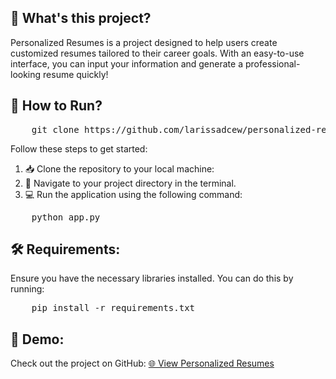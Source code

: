 <h2>📝 What's this project?</h2>
<p>
    Personalized Resumes is a project designed to help users create customized resumes tailored to their career goals. 
    With an easy-to-use interface, you can input your information and generate a professional-looking resume quickly!
</p>

<h2>🚀 How to Run?</h2>
<pre>
    git clone https://github.com/larissadcew/personalized-resumes
</pre>
<p>
    Follow these steps to get started:
</p>
<ol>
    <li>📥 Clone the repository to your local machine:</li>
    <li>📂 Navigate to your project directory in the terminal.</li>
    <li>💻 Run the application using the following command:</li>
</ol>
<pre>
    python app.py
</pre>

<h2>🛠️ Requirements:</h2>
<p>
    Ensure you have the necessary libraries installed. You can do this by running:
</p>
<pre>
    pip install -r requirements.txt
</pre>

<h2>🎉 Demo:</h2>
<p>
    Check out the project on GitHub: 
    <a href="https://github.com/larissadcew/personalized-resumes">🌐 View Personalized Resumes</a>
</p>
